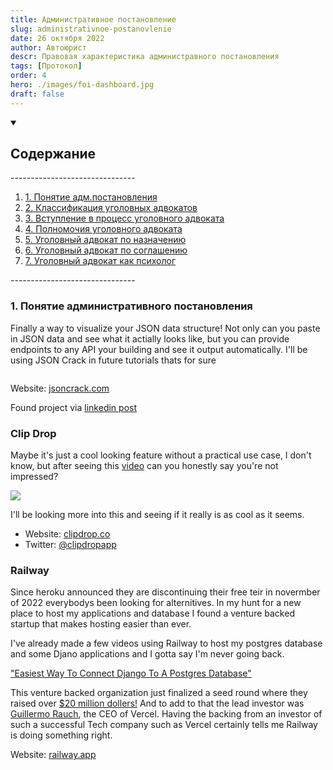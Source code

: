 ```yaml
---
title: Административное постановление
slug: administrativnoe-postanovlenie
date: 26 октября 2022
author: Автоюрист
descr: Правовая характеристика администравного постановления
tags: [Протокол]
order: 4
hero: ./images/foi-dashboard.jpg
draft: false
---
```


<details open>
  <summary><h2>Содержание</h2></summary>
  -------------------------------
    <ol>
      <li>
        <a href="#">1. Понятие адм.постановления</a>  
      </li>
      <li>
        <a href="#">2. Классификация уголовных адвокатов</a>  
      </li>
      <li>
        <a href="#">3. Вступление в процесс уголовного адвоката</a> 
      </li>
      <li>
      <a href="#">4. Полномочия уголовного адвоката</a>  
      </li>
      <li>
      <a href="#">5. Уголовный адвокат по назначению</a>  
      </li>
      <li>
      <a href="#">6. Уголовный адвокат по соглашению</a>  
      </li>
      <li>
      <a href="#">7. Уголовный адвокат как психолог</a> 
      </li>
    </ol>
    -------------------------------
</details>

<div class="body-post">
  
### 1. Понятие административного постановления

<p>Finally a way to visualize your JSON data structure! Not only can you paste in JSON data and see what it actially looks like, but you can provide endpoints to any API your building and see it output automatically. I'll be using JSON Crack in future tutorials thats for sure</p>

<img 
  class="py-8" 
  src="./images/jsoncrack.png" 
  alt="" 
/>

Website: <a href="https://jsoncrack.com/" target="_blank">jsoncrack.com</a>

Found project via <a href="https://www.linkedin.com/posts/vikasyadav94_vscode-programming-softwaredevelopment-activity-6980755542222761984-KZO3?utm_source=share&utm_medium=member_desktop" target="_blank">linkedin post</a>


### Clip Drop

Maybe it's just a cool looking feature without a practical use case, I don't know, but after seeing this <a href="https://www.linkedin.com/feed/update/urn:li:activity:6979199986219544576?updateEntityUrn=urn%3Ali%3Afs_feedUpdate%3A%28V2%2Curn%3Ali%3Aactivity%3A6979199986219544576%29" target_="blank">video</a> can you honestly say you're not impressed?


<img class='py-8' src="./images/clipdrop.gif" />


I'll be looking more into this and seeing if it really is as cool as it seems.

- Website: <a href="https://clipdrop.co" target="_blank">clipdrop.co</a>
- Twitter: <a href="https://twitter.com/clipdropapp" target="_blank">@clipdropapp</a>

### Railway

Since heroku announced they are discontinuing their free teir in novermber of 2022 everybodys been looking for alternitives. In my hunt for a new place to host my applications and database I found a venture backed startup that makes hosting easier than ever. 

I've already made a few videos using Railway to host my postgres database and some Djano applications and I gotta say I'm never going back.

<a href="https://youtu.be/HEV1PWycOuQ" target="_blank">"Easiest Way To Connect Django To A Postgres Database"</a>

This venture backed organization just finalized a seed round where they raised over <a href="https://techcrunch.com/2022/05/31/railway-snags-20m-to-streamline-the-process-of-deploying-apps-and-services/" target="_blank">$20 million dollers!</a> And to add to that the lead investor was <a href="https://twitter.com/rauchg" target="_blank">Guillermo Rauch</a>, the CEO of Vercel. Having the backing from an investor of such a successful Tech company such as Vercel certainly tells me Railway is doing something right.

Website: <a href="https://railway.app/">railway.app</a>
</div>